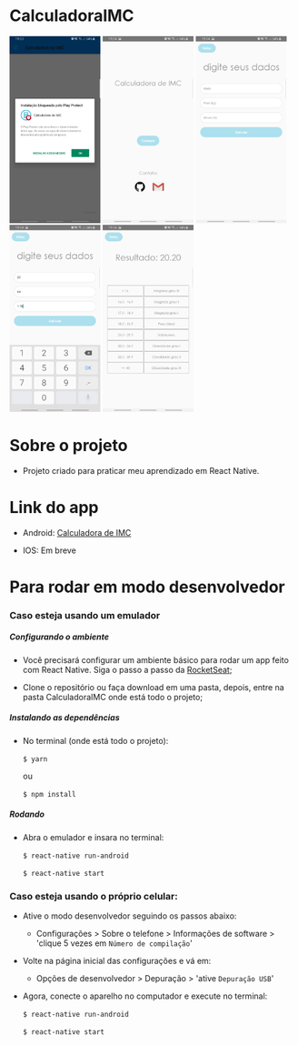 # CalculadoraIMC

<img src="CalculadoraIMC/screenshots/1.jpg" width="160">  <img src="CalculadoraIMC/screenshots/2.jpg" width="160">  <img src="CalculadoraIMC/screenshots/3.jpg" width="160">  <img src="CalculadoraIMC/screenshots/4.jpg" width="160">  <img src="CalculadoraIMC/screenshots/5.jpg" width="160">


# Sobre o projeto

 - Projeto criado para praticar meu aprendizado em React Native.


# Link do app

  - Android: [Calculadora de IMC](https://drive.google.com/open?id=1XfY17qKEqGMthunQa01_Op86wOZa6kVR)
  
  - IOS: Em breve
  
  
# Para rodar em modo desenvolvedor

### Caso esteja usando um emulador


##### Configurando o ambiente

  - Você precisará configurar um ambiente básico para rodar um app feito com React Native. Siga o passo a passo da [RocketSeat](https://docs.rocketseat.dev/ambiente-react-native/introducao);

  - Clone o repositório ou faça download em uma pasta, depois, entre na pasta CalculadoraIMC onde está todo o projeto;


##### Instalando as dependências

  - No terminal (onde está todo o projeto):

    `$ yarn`

     ou

    `$ npm install`
   
    
##### Rodando

  - Abra o emulador e insara no terminal:
        
    `$ react-native run-android` 

    `$ react-native start`


### Caso esteja usando o próprio celular:
  
  - Ative o modo desenvolvedor seguindo os passos abaixo:

    - Configurações > Sobre o telefone > Informações de software > 'clique 5 vezes em `Número de compilação`'

  - Volte na página inicial das configurações e vá em:

    - Opções de desenvolvedor > Depuração > 'ative `Depuração USB`'
  
  - Agora, conecte o aparelho no computador e execute no terminal:
    
    `$ react-native run-android` 

    `$ react-native start`
  
